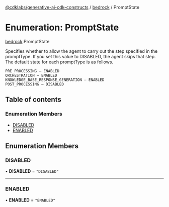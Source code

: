 [@cdklabs/generative-ai-cdk-constructs](../README.md) / [bedrock](../modules/bedrock.md) / PromptState

# Enumeration: PromptState

[bedrock](../modules/bedrock.md).PromptState

Specifies whether to allow the agent to carry out the step specified in the
promptType. If you set this value to DISABLED, the agent skips that step.
The default state for each promptType is as follows.

    PRE_PROCESSING – ENABLED
    ORCHESTRATION – ENABLED
    KNOWLEDGE_BASE_RESPONSE_GENERATION – ENABLED
    POST_PROCESSING – DISABLED

## Table of contents

### Enumeration Members

- [DISABLED](bedrock.PromptState.md#disabled)
- [ENABLED](bedrock.PromptState.md#enabled)

## Enumeration Members

### DISABLED

• **DISABLED** = ``"DISABLED"``

___

### ENABLED

• **ENABLED** = ``"ENABLED"``
